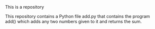 This is a repository

This repository contains a Python file add.py that contains the program add() which adds any two numbers given to it and returns the sum.
